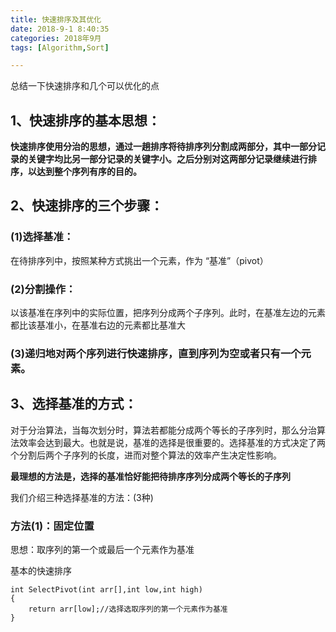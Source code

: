 ```yaml
---
title: 快速排序及其优化
date: 2018-9-1 8:40:35
categories: 2018年9月
tags: [Algorithm,Sort]

---
```

 

总结一下快速排序和几个可以优化的点

<!-- more -->



## 1、快速排序的基本思想：
**快速排序使用分治的思想，通过一趟排序将待排序列分割成两部分，其中一部分记录的关键字均比另一部分记录的关键字小。之后分别对这两部分记录继续进行排序，以达到整个序列有序的目的。**

## 2、快速排序的三个步骤：
### (1)选择基准：
在待排序列中，按照某种方式挑出一个元素，作为 “基准”（pivot）
### (2)分割操作：
以该基准在序列中的实际位置，把序列分成两个子序列。此时，在基准左边的元素都比该基准小，在基准右边的元素都比基准大
### (3)递归地对两个序列进行快速排序，直到序列为空或者只有一个元素。

## 3、选择基准的方式：
对于分治算法，当每次划分时，算法若都能分成两个等长的子序列时，那么分治算法效率会达到最大。也就是说，基准的选择是很重要的。选择基准的方式决定了两个分割后两个子序列的长度，进而对整个算法的效率产生决定性影响。

**最理想的方法是，选择的基准恰好能把待排序序列分成两个等长的子序列**

我们介绍三种选择基准的方法：(3种)

### 方法(1)：固定位置

思想：取序列的第一个或最后一个元素作为基准

基本的快速排序

	int SelectPivot(int arr[],int low,int high)  
	{  
	    return arr[low];//选择选取序列的第一个元素作为基准  
	}  	
